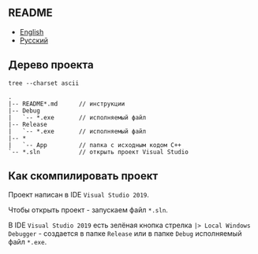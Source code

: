 ## README

- [English](README.md)
- [Русский](README-ru.md)

## Дерево проекта

```
tree --charset ascii

.
|-- README*.md      // инструкции
|-- Debug
|   `-- *.exe       // исполняемый файл
|-- Release
|   `-- *.exe       // исполняемый файл
|-- *
|   `-- App         // папка с исходным кодом С++
`-- *.sln           // открыть проект Visual Studio
```

## Как скомпилировать проект

Проект написан в IDE `Visual Studio 2019`.

Чтобы открыть проект - запускаем файл `*.sln`.

В IDE `Visual Studio 2019` есть зелёная кнопка стрелка `|> Local Windows Debugger` - создается в папке `Release` или в папке `Debug` исполняемый файл `*.exe`.
